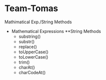 # Team-Tomas
 Mathimatical Exp./String Methods

- Mathematical Expressions
 **String Methods
   - substring()
   - substr()
   - replace()
   - toUpperCase()
   - toLowerCase()
   - trim()
   - charAt()
   - charCodeAt()
